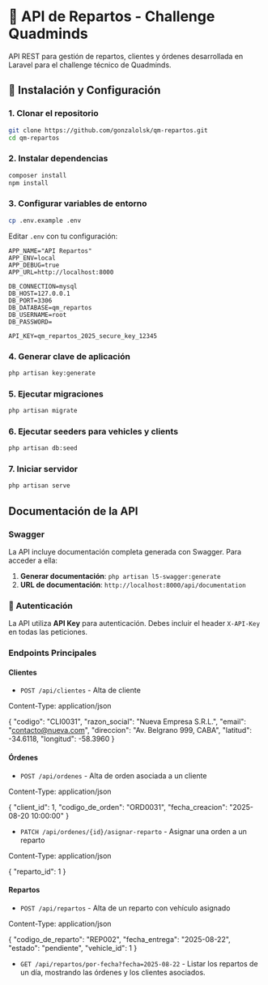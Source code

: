 # 🚚 API de Repartos - Challenge Quadminds

API REST para gestión de repartos, clientes y órdenes desarrollada en Laravel para el challenge técnico de Quadminds.

## 🚀 Instalación y Configuración

### 1. Clonar el repositorio
```bash
git clone https://github.com/gonzalolsk/qm-repartos.git
cd qm-repartos
```

### 2. Instalar dependencias
```bash
composer install
npm install
```

### 3. Configurar variables de entorno
```bash
cp .env.example .env
```

Editar `.env` con tu configuración:
```env
APP_NAME="API Repartos"
APP_ENV=local
APP_DEBUG=true
APP_URL=http://localhost:8000

DB_CONNECTION=mysql
DB_HOST=127.0.0.1
DB_PORT=3306
DB_DATABASE=qm_repartos
DB_USERNAME=root
DB_PASSWORD=

API_KEY=qm_repartos_2025_secure_key_12345
```

### 4. Generar clave de aplicación
```bash
php artisan key:generate
```

### 5. Ejecutar migraciones
```bash
php artisan migrate
```

### 6. Ejecutar seeders para vehicles y clients
```bash
php artisan db:seed
```

### 7. Iniciar servidor
```bash
php artisan serve
```

## Documentación de la API

### Swagger

La API incluye documentación completa generada con Swagger. Para acceder a ella:

1. **Generar documentación**: `php artisan l5-swagger:generate`
2. **URL de documentación**: `http://localhost:8000/api/documentation`

### 🔑 Autenticación

La API utiliza **API Key** para autenticación. Debes incluir el header `X-API-Key` en todas las peticiones.


### Endpoints Principales

#### Clientes
- `POST /api/clientes` - Alta de cliente

Content-Type: application/json

{
    "codigo": "CLI0031",
    "razon_social": "Nueva Empresa S.R.L.",
    "email": "contacto@nueva.com",
    "direccion": "Av. Belgrano 999, CABA",
    "latitud": -34.6118,
    "longitud": -58.3960
}

#### Órdenes
- `POST /api/ordenes` - Alta de orden asociada a un cliente

Content-Type: application/json

{
    "client_id": 1,
    "codigo_de_orden": "ORD0031",
    "fecha_creacion": "2025-08-20 10:00:00"
}

- `PATCH /api/ordenes/{id}/asignar-reparto` - Asignar una orden a un reparto

Content-Type: application/json

{
    "reparto_id": 1
}

#### Repartos
- `POST /api/repartos` - Alta de un reparto con vehículo asignado

Content-Type: application/json

{
    "codigo_de_reparto": "REP002",
    "fecha_entrega": "2025-08-22",
    "estado": "pendiente",
    "vehicle_id": 1
}

- `GET /api/repartos/por-fecha?fecha=2025-08-22` - Listar los repartos de un día, mostrando las órdenes y los clientes asociados.